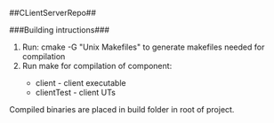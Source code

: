 
##CLientServerRepo##

###Building intructions###

1. Run: cmake -G "Unix Makefiles" to generate makefiles needed for compilation
2. Run make <job> for compilation of component:
    - client - client executable
    - clientTest - client UTs

Compiled binaries are placed in build folder in root of project.
